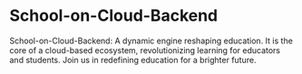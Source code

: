 # School-on-Cloud-Backend
School-on-Cloud-Backend: A dynamic engine reshaping education. It is the core of a cloud-based ecosystem, revolutionizing learning for educators and students. Join us in redefining education for a brighter future.
